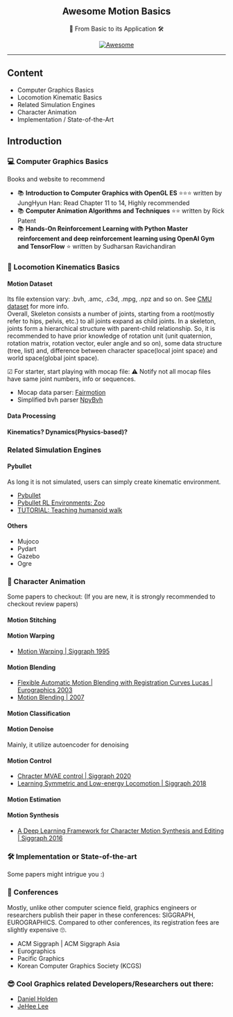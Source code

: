 <h2 align="center"> Awesome Motion Basics </h2>

<div align="center">
  
  📓 From Basic to its Application 🛠</p>
  
  [![Awesome](https://awesome.re/badge-flat2.svg)](https://awesome.re)
  
 </div>
  
---
## Content
- Computer Graphics Basics
- Locomotion Kinematic Basics
- Related Simulation Engines
- Character Animation
- Implementation / State-of-the-Art

## Introduction

### 💻 Computer Graphics Basics
Books and website to recommend 
- 📚 **Introduction to Computer Graphics with OpenGL ES** ⭐⭐⭐ written by JungHyun Han: Read Chapter 11 to 14, Highly recommended
- 📚 **Computer Animation Algorithms and Techniques** ⭐⭐ written by Rick Patent
- 📚 **Hands-On Reinforcement Learning with Python Master reinforcement and deep reinforcement learning using OpenAI Gym and TensorFlow** ⭐ written by Sudharsan Ravichandiran

### 🦿 Locomotion Kinematics Basics 

#### Motion Dataset 
Its file extension vary: .bvh, .amc, .c3d, .mpg, .npz and so on. See [CMU dataset](http://mocap.cs.cmu.edu/) for more info.  
Overall, Skeleton consists a number of joints, starting from a root(mostly refer to hips, pelvis, etc.) to all joints expand as child joints. In a skeleton, joints form a hierarchical structure with parent-child relationship. So, it is recommended to have prior knowledge of rotation unit (unit quaternion, rotation matrix, rotation vector, euler angle and so on), some data structure (tree, list) and, difference between character space(local joint space) and world space(global joint space).

☑ For starter, start playing with mocap file: ⚠ Notify not all mocap files have same joint numbers, info or sequences.
- Mocap data parser: [Fairmotion](https://github.com/facebookresearch/fairmotion)
- Simplified bvh parser [NpyBvh](https://github.com/dabeschte/npybvh)

#### Data Processing

#### Kinematics? Dynamics(Physics-based)?

### Related Simulation Engines

#### Pybullet
As long it is not simulated, users can simply create kinematic environment.
- [Pybullet](https://github.com/bulletphysics/bullet3)
- [Pybullet RL Environments: Zoo](https://github.com/araffin/rl-baselines-zoo)
- [TUTORIAL: Teaching humanoid walk](https://www.codeproject.com/Articles/5280281/Teaching-a-Robot-to-Walk-with-AI-Introduction-to-C)

#### Others
- Mujoco
- Pydart
- Gazebo
- Ogre

### 🦾 Character Animation
Some papers to checkout:
(If you are new, it is strongly recommended to checkout review papers)

#### Motion Stitching

#### Motion Warping
- [Motion Warping | Siggraph 1995](https://homes.cs.washington.edu/~zoran/warpage/warpage.pdf)

#### Motion Blending
- [Flexible Automatic Motion Blending with Registration Curves Lucas | Eurographics 2003](https://research.cs.wisc.edu/graphics/Gallery/kovar.vol/RegistrationCurves/regCurves.pdf)
- [Motion Blending | 2007](http://image.diku.dk/projects/media/kristine.slot.07.pdf)

#### Motion Classification

#### Motion Denoise
Mainly, it utilize autoencoder for denoising

#### Motion Control
- [Chracter MVAE control | Siggraph 2020](https://arxiv.org/pdf/2103.14274.pdf)
- [Learning Symmetric and Low-energy Locomotion | Siggraph 2018](https://arxiv.org/pdf/1801.08093.pdf)

#### Motion Estimation

#### Motion Synthesis
- [A Deep Learning Framework for Character Motion Synthesis and Editing | Siggraph 2016](https://www.ipab.inf.ed.ac.uk/cgvu/motionsynthesis.pdf)



### 🛠 Implementation or State-of-the-art

Some papers might intrigue you :)


### 📌 Conferences
Mostly, unlike other computer science field, graphics engineers or researchers publish their paper in these conferences: SIGGRAPH, EUROGRAPHICS. Compared to other conferences, its registration fees are slightly expensive 🙄.

- ACM Siggraph | ACM Siggraph Asia
- Eurographics
- Pacific Graphics
- Korean Computer Graphics Society (KCGS)


### 😎 Cool Graphics related Developers/Researchers out there:
- [Daniel Holden](https://theorangeduck.com/)
- [JeHee Lee](https://mrl.snu.ac.kr/~jehee/)

